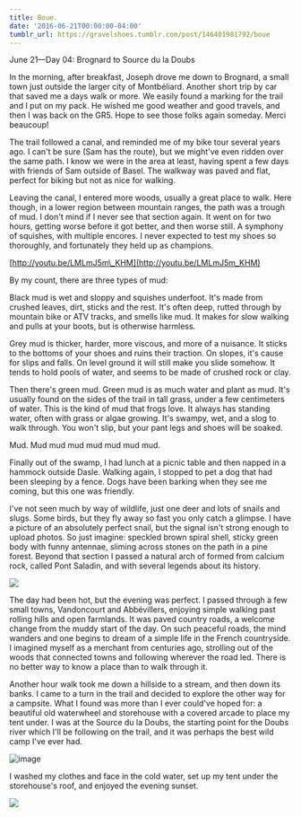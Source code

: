```yaml
---
title: Boue.
date: '2016-06-21T00:00:00-04:00'
tumblr_url: https://gravelshoes.tumblr.com/post/146401981792/boue
---
```


June 21—Day 04: Brognard to Source du la Doubs

In the morning, after breakfast, Joseph drove me down to Brognard, a
small town just outside the larger city of Montbéliard. Another short
trip by car that saved me a days walk or more. We easily found a marking
for the trail and I put on my pack. He wished me good weather and good
travels, and then I was back on the GR5. Hope to see those folks again
someday. Merci beaucoup!

The trail followed a canal, and reminded me of my bike tour several
years ago. I can't be sure (Sam has the route), but we might've even
ridden over the same path. I know we were in the area at least, having
spent a few days with friends of Sam outside of Basel. The walkway was
paved and flat, perfect for biking but not as nice for walking.

Leaving the canal, I entered more woods, usually a great place to walk.
Here though, in a lower region between mountain ranges, the path was a
trough of mud. I don't mind if I never see that section again. It went
on for two hours, getting worse before it got better, and then worse
still. A symphony of squishes, with multiple encores. I never expected
to test my shoes so thoroughly, and fortunately they held up as
champions.

[http://youtu.be/LMLmJ5m\_KHM](http://youtu.be/LMLmJ5m_KHM)

By my count, there are three types of mud:

Black mud is wet and sloppy and squishes underfoot. It's made from
crushed leaves, dirt, sticks and the rest. It's often deep, rutted
through by mountain bike or ATV tracks, and smells like mud. It makes
for slow walking and pulls at your boots, but is otherwise harmless.

Grey mud is thicker, harder, more viscous, and more of a nuisance. It
sticks to the bottoms of your shoes and ruins their traction. On slopes,
it's cause for slips and falls. On level ground it will still make you
slide somehow. It tends to hold pools of water, and seems to be made of
crushed rock or clay.

Then there's green mud. Green mud is as much water and plant as mud.
It's usually found on the sides of the trail in tall grass, under a few
centimeters of water. This is the kind of mud that frogs love. It always
has standing water, often with grass or algae growing. It's swampy, wet,
and a slog to walk through. You won't slip, but your pant legs and shoes
will be soaked.

Mud. Mud mud mud mud mud mud mud.

Finally out of the swamp, I had lunch at a picnic table and then napped
in a hammock outside Dasle. Walking again, I stopped to pet a dog that
had been sleeping by a fence. Dogs have been barking when they see me
coming, but this one was friendly.

I've not seen much by way of wildlife, just one deer and lots of snails
and slugs. Some birds, but they fly away so fast you only catch a
glimpse. I have a picture of an absolutely perfect snail, but the signal
isn't strong enough to upload photos. So just imagine: speckled brown
spiral shell, sticky green body with funny antennae, sliming across
stones on the path in a pine forest. Beyond that section I passed a
natural arch of formed from calcium rock, called Pont Saladin, and with
several legends about its history.

![](https://66.media.tumblr.com/c8f54657c9167b49bb85cfc9a005fd7a/tumblr_inline_o9dw7i61JL1uncvcw_1280.jpg)

The day had been hot, but the evening was perfect. I passed through a
few small towns, Vandoncourt and Abbévillers, enjoying simple walking
past rolling hills and open farmlands. It was paved country roads, a
welcome change from the muddy start of the day. On such peaceful roads,
the mind wanders and one begins to dream of a simple life in the French
countryside. I imagined myself as a merchant from centuries ago,
strolling out of the woods that connected towns and following wherever
the road led. There is no better way to know a place than to walk
through it.

Another hour walk took me down a hillside to a stream, and then down its
banks. I came to a turn in the trail and decided to explore the other
way for a campsite. What I found was more than I ever could've hoped
for: a beautiful old waterwheel and storehouse with a covered arcade to
place my tent under. I was at the Source du la Doubs, the starting point
for the Doubs river which I'll be following on the trail, and it was
perhaps the best wild camp I've ever had.

 ![image](https://66.media.tumblr.com/be901dab2d596317c89978d225521844/tumblr_inline_o9dvhkyLcS1uncvcw_1280.jpg)

I washed my clothes and face in the cold water, set up my tent under the
storehouse's roof, and enjoyed the evening sunset.

 ![](https://66.media.tumblr.com/e960c3fbe930c50711451ab8cd1b36d7/tumblr_inline_o9dvzhDMAN1uncvcw_1280.jpg)
